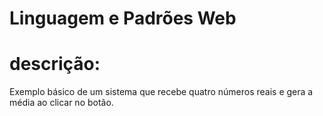 # Linguagem e Padrões Web
# descrição:
Exemplo básico de um sistema que recebe quatro números reais e gera a média ao clicar no botão.
